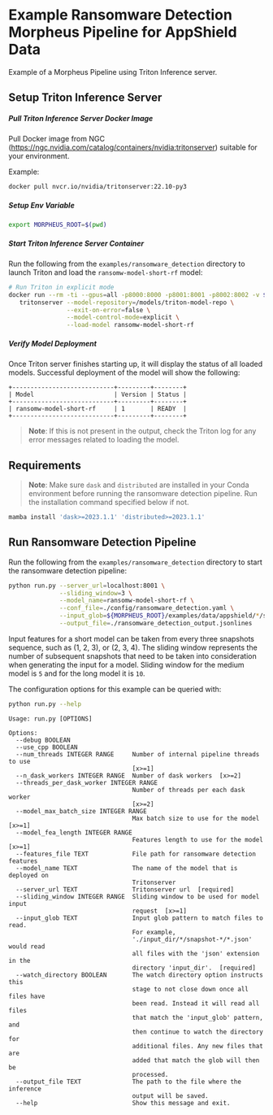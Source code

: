<!--
SPDX-FileCopyrightText: Copyright (c) 2022-2023, NVIDIA CORPORATION & AFFILIATES. All rights reserved.
SPDX-License-Identifier: Apache-2.0

Licensed under the Apache License, Version 2.0 (the "License");
you may not use this file except in compliance with the License.
You may obtain a copy of the License at

http://www.apache.org/licenses/LICENSE-2.0

Unless required by applicable law or agreed to in writing, software
distributed under the License is distributed on an "AS IS" BASIS,
WITHOUT WARRANTIES OR CONDITIONS OF ANY KIND, either express or implied.
See the License for the specific language governing permissions and
limitations under the License.
-->

# Example Ransomware Detection Morpheus Pipeline for AppShield Data

Example of a Morpheus Pipeline using Triton Inference server.

## Setup Triton Inference Server

##### Pull Triton Inference Server Docker Image
Pull Docker image from NGC (https://ngc.nvidia.com/catalog/containers/nvidia:tritonserver) suitable for your environment.

Example:

```bash
docker pull nvcr.io/nvidia/tritonserver:22.10-py3
```
##### Setup Env Variable
```bash
export MORPHEUS_ROOT=$(pwd)
```

##### Start Triton Inference Server Container
Run the following from the `examples/ransomware_detection` directory to launch Triton and load the `ransomw-model-short-rf` model:

```bash
# Run Triton in explicit mode
docker run --rm -ti --gpus=all -p8000:8000 -p8001:8001 -p8002:8002 -v $PWD/models:/models/triton-model-repo nvcr.io/nvidia/tritonserver:22.10-py3 \
   tritonserver --model-repository=/models/triton-model-repo \
                --exit-on-error=false \
                --model-control-mode=explicit \
                --load-model ransomw-model-short-rf
```

##### Verify Model Deployment
Once Triton server finishes starting up, it will display the status of all loaded models. Successful deployment of the model will show the following:

```
+----------------------------+---------+--------+
| Model                      | Version | Status |
+----------------------------+---------+--------+
| ransomw-model-short-rf     | 1       | READY  |
+----------------------------+---------+--------+
```

> **Note**: If this is not present in the output, check the Triton log for any error messages related to loading the model.

## Requirements
> **Note**: Make sure `dask` and `distributed` are installed in your Conda environment before running the ransomware detection pipeline. Run the installation command specified below if not.

```bash
mamba install 'dask>=2023.1.1' 'distributed>=2023.1.1'
```

## Run Ransomware Detection Pipeline
Run the following from the `examples/ransomware_detection` directory to start the ransomware detection pipeline:

```bash
python run.py --server_url=localhost:8001 \
              --sliding_window=3 \
              --model_name=ransomw-model-short-rf \
              --conf_file=./config/ransomware_detection.yaml \
              --input_glob=${MORPHEUS_ROOT}/examples/data/appshield/*/snapshot-*/*.json \
              --output_file=./ransomware_detection_output.jsonlines
```

Input features for a short model can be taken from every three snapshots sequence, such as (1, 2, 3), or (2, 3, 4). The sliding window represents the number of subsequent snapshots that need to be taken into consideration when generating the input for a model. Sliding window for the medium model is `5` and for the long model it is `10`.

The configuration options for this example can be queried with:

```bash
python run.py --help
```

```
Usage: run.py [OPTIONS]

Options:
  --debug BOOLEAN
  --use_cpp BOOLEAN
  --num_threads INTEGER RANGE     Number of internal pipeline threads to use
                                  [x>=1]
  --n_dask_workers INTEGER RANGE  Number of dask workers  [x>=2]
  --threads_per_dask_worker INTEGER RANGE
                                  Number of threads per each dask worker
                                  [x>=2]
  --model_max_batch_size INTEGER RANGE
                                  Max batch size to use for the model  [x>=1]
  --model_fea_length INTEGER RANGE
                                  Features length to use for the model  [x>=1]
  --features_file TEXT            File path for ransomware detection features
  --model_name TEXT               The name of the model that is deployed on
                                  Tritonserver
  --server_url TEXT               Tritonserver url  [required]
  --sliding_window INTEGER RANGE  Sliding window to be used for model input
                                  request  [x>=1]
  --input_glob TEXT               Input glob pattern to match files to read.
                                  For example,
                                  './input_dir/*/snapshot-*/*.json' would read
                                  all files with the 'json' extension in the
                                  directory 'input_dir'.  [required]
  --watch_directory BOOLEAN       The watch directory option instructs this
                                  stage to not close down once all files have
                                  been read. Instead it will read all files
                                  that match the 'input_glob' pattern, and
                                  then continue to watch the directory for
                                  additional files. Any new files that are
                                  added that match the glob will then be
                                  processed.
  --output_file TEXT              The path to the file where the inference
                                  output will be saved.
  --help                          Show this message and exit.
  ```
